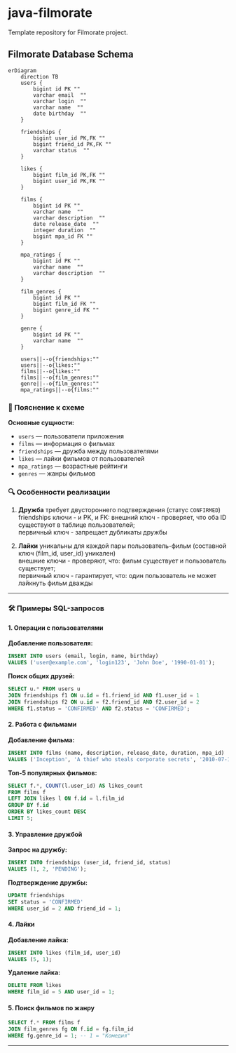 # java-filmorate
Template repository for Filmorate project.
## Filmorate Database Schema
```mermaid
erDiagram
	direction TB
	users {
		bigint id PK ""  
		varchar email  ""  
		varchar login  ""  
		varchar name  ""  
		date birthday  ""  
	}

	friendships {
		bigint user_id PK,FK ""  
		bigint friend_id PK,FK ""  
		varchar status  ""  
	}

	likes {
		bigint film_id PK,FK ""  
		bigint user_id PK,FK ""  
	}

	films {
		bigint id PK ""  
		varchar name  ""  
		varchar description  ""  
		date release_date  ""  
		integer duration  ""  
		bigint mpa_id FK ""  
	}

	mpa_ratings {
		bigint id PK ""  
		varchar name  ""  
		varchar description  ""  
	}

	film_genres {
		bigint id PK ""  
		bigint film_id FK ""  
		bigint genre_id FK ""  
	}

	genre {
		bigint id PK ""  
		varchar name  ""  
	}

	users||--o{friendships:""
	users||--o{likes:""
	films||--o{likes:""
	films||--o{film_genres:""
	genre||--o{film_genres:""
	mpa_ratings||--o{films:""
```
### 📝 Пояснение к схеме

**Основные сущности:**
- `users` — пользователи приложения
- `films` — информация о фильмах
- `friendships` — дружба между пользователями
- `likes` — лайки фильмов от пользователей
- `mpa_ratings` — возрастные рейтинги
- `genres` — жанры фильмов

### 🔍 Особенности реализации
1. **Дружба** требует двустороннего подтверждения (статус `CONFIRMED`)  
   friendships ключи - и PK, и FK: внешний ключ - проверяет, что оба ID существуют в таблице пользователей;  
   первичный ключ - запрещает дубликаты дружбы
   
3. **Лайки** уникальны для каждой пары пользователь-фильм (составной ключ (film_id, user_id) уникален)  
   внешние ключи - проверяют, что: фильм существует и пользователь существует;  
   первичный ключ - гарантирует, что: один пользователь не может лайкнуть фильм дважды
---

### 🛠 Примеры SQL-запросов

#### 1. Операции с пользователями
**Добавление пользователя:**
```sql
INSERT INTO users (email, login, name, birthday)
VALUES ('user@example.com', 'login123', 'John Doe', '1990-01-01');
```

**Поиск общих друзей:**
```sql
SELECT u.* FROM users u
JOIN friendships f1 ON u.id = f1.friend_id AND f1.user_id = 1
JOIN friendships f2 ON u.id = f2.friend_id AND f2.user_id = 2
WHERE f1.status = 'CONFIRMED' AND f2.status = 'CONFIRMED';
```

#### 2. Работа с фильмами
**Добавление фильма:**
```sql
INSERT INTO films (name, description, release_date, duration, mpa_id)
VALUES ('Inception', 'A thief who steals corporate secrets', '2010-07-16', 148, 3);
```

**Топ-5 популярных фильмов:**
```sql
SELECT f.*, COUNT(l.user_id) AS likes_count
FROM films f
LEFT JOIN likes l ON f.id = l.film_id
GROUP BY f.id
ORDER BY likes_count DESC
LIMIT 5;
```

#### 3. Управление дружбой
**Запрос на дружбу:**
```sql
INSERT INTO friendships (user_id, friend_id, status)
VALUES (1, 2, 'PENDING');
```

**Подтверждение дружбы:**
```sql
UPDATE friendships
SET status = 'CONFIRMED'
WHERE user_id = 2 AND friend_id = 1;
```

#### 4. Лайки
**Добавление лайка:**
```sql
INSERT INTO likes (film_id, user_id)
VALUES (5, 1);
```

**Удаление лайка:**
```sql
DELETE FROM likes
WHERE film_id = 5 AND user_id = 1;
```

#### 5. Поиск фильмов по жанру
```sql
SELECT f.* FROM films f
JOIN film_genres fg ON f.id = fg.film_id
WHERE fg.genre_id = 1; -- 1 = "Комедия"
```

---



